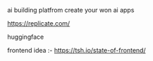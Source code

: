 ai building platfrom create your won ai apps 

https://replicate.com/

huggingface

frontend idea :-
https://tsh.io/state-of-frontend/